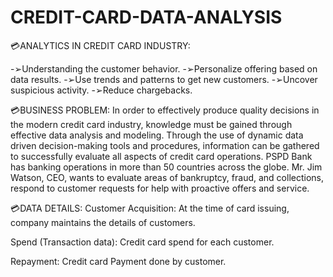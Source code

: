 # CREDIT-CARD-DATA-ANALYSIS

💳ANALYTICS IN CREDIT CARD INDUSTRY:

-➢Understanding the customer behavior.
-➢Personalize offering based on data results.
-➢Use trends and patterns to get new customers.
-➢Uncover suspicious activity.
-➢Reduce chargebacks.


💳BUSINESS PROBLEM:
In order to effectively produce quality decisions in the modern credit card industry, knowledge must be gained through effective data analysis and modeling. Through the use of dynamic data driven decision-making tools and procedures, information can be gathered to successfully evaluate all aspects of credit card operations. PSPD Bank has banking operations in more than 50 countries across the globe. Mr. Jim Watson, CEO, wants to evaluate areas of bankruptcy, fraud, and collections, respond to customer requests for help with proactive offers and service.

💳DATA DETAILS:
Customer Acquisition: At the time of card issuing, company maintains the details of customers.

Spend (Transaction data): Credit card spend for each customer.

Repayment: Credit card Payment done by customer.



